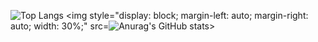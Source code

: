 ![Top Langs](https://github-readme-stats.vercel.app/api/top-langs/?username=DYPIXY&langs_count=10&count_private=true)
<img 
    style="display: block; 
           margin-left: auto;
           margin-right: auto;
           width: 30%;"
           src=![Anurag's GitHub stats](https://github-readme-stats.vercel.app/api?username=DYPIXY&count_private=true&show_icons=true&theme=radical)>
</img>
